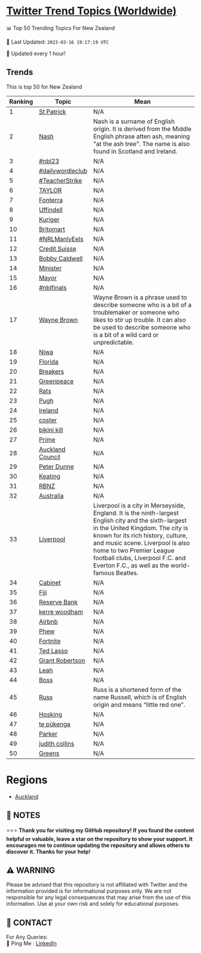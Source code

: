 [Twitter Trend Topics (Worldwide)](https://github.com/ErcinDedeoglu/Twitter-Trend-Topics)
==========


📊 Top 50 Trending Topics For New Zealand

📆 Last Updated: `2023-03-16 19:17:19 UTC`

🔧 Updated every 1 hour!


## Trends

This is top 50 for New Zealand

| Ranking | Topic | Mean |
| ------- | ------------ | ------------ |
| 1 | [St Patrick](http://twitter.com/search?q=St+Patrick) | N/A |
| 2 | [Nash](http://twitter.com/search?q=Nash) | Nash is a surname of English origin. It is derived from the Middle English phrase atten ash, meaning "at the ash tree". The name is also found in Scotland and Ireland. |
| 3 | [#nbl23](http://twitter.com/search?q=%23nbl23) | N/A |
| 4 | [#dailywordleclub](http://twitter.com/search?q=%23dailywordleclub) | N/A |
| 5 | [#TeacherStrike](http://twitter.com/search?q=%23TeacherStrike) | N/A |
| 6 | [TAYLOR](http://twitter.com/search?q=TAYLOR) | N/A |
| 7 | [Fonterra](http://twitter.com/search?q=Fonterra) | N/A |
| 8 | [Uffindell](http://twitter.com/search?q=Uffindell) | N/A |
| 9 | [Kuriger](http://twitter.com/search?q=Kuriger) | N/A |
| 10 | [Britomart](http://twitter.com/search?q=Britomart) | N/A |
| 11 | [#NRLManlyEels](http://twitter.com/search?q=%23NRLManlyEels) | N/A |
| 12 | [Credit Suisse](http://twitter.com/search?q=Credit+Suisse) | N/A |
| 13 | [Bobby Caldwell](http://twitter.com/search?q=Bobby+Caldwell) | N/A |
| 14 | [Minister](http://twitter.com/search?q=Minister) | N/A |
| 15 | [Mayor](http://twitter.com/search?q=Mayor) | N/A |
| 16 | [#nblfinals](http://twitter.com/search?q=%23nblfinals) | N/A |
| 17 | [Wayne Brown](http://twitter.com/search?q=Wayne+Brown) | Wayne Brown is a phrase used to describe someone who is a bit of a troublemaker or someone who likes to stir up trouble. It can also be used to describe someone who is a bit of a wild card or unpredictable. |
| 18 | [Niwa](http://twitter.com/search?q=Niwa) | N/A |
| 19 | [Florida](http://twitter.com/search?q=Florida) | N/A |
| 20 | [Breakers](http://twitter.com/search?q=Breakers) | N/A |
| 21 | [Greenpeace](http://twitter.com/search?q=Greenpeace) | N/A |
| 22 | [Rats](http://twitter.com/search?q=Rats) | N/A |
| 23 | [Pugh](http://twitter.com/search?q=Pugh) | N/A |
| 24 | [Ireland](http://twitter.com/search?q=Ireland) | N/A |
| 25 | [coster](http://twitter.com/search?q=coster) | N/A |
| 26 | [bikini kill](http://twitter.com/search?q=bikini+kill) | N/A |
| 27 | [Prime](http://twitter.com/search?q=Prime) | N/A |
| 28 | [Auckland Council](http://twitter.com/search?q=Auckland+Council) | N/A |
| 29 | [Peter Dunne](http://twitter.com/search?q=Peter+Dunne) | N/A |
| 30 | [Keating](http://twitter.com/search?q=Keating) | N/A |
| 31 | [RBNZ](http://twitter.com/search?q=RBNZ) | N/A |
| 32 | [Australia](http://twitter.com/search?q=Australia) | N/A |
| 33 | [Liverpool](http://twitter.com/search?q=Liverpool) | Liverpool is a city in Merseyside, England. It is the ninth-largest English city and the sixth-largest in the United Kingdom. The city is known for its rich history, culture, and music scene. Liverpool is also home to two Premier League football clubs, Liverpool F.C. and Everton F.C., as well as the world-famous Beatles. |
| 34 | [Cabinet](http://twitter.com/search?q=Cabinet) | N/A |
| 35 | [Fiji](http://twitter.com/search?q=Fiji) | N/A |
| 36 | [Reserve Bank](http://twitter.com/search?q=Reserve+Bank) | N/A |
| 37 | [kerre woodham](http://twitter.com/search?q=kerre+woodham) | N/A |
| 38 | [Airbnb](http://twitter.com/search?q=Airbnb) | N/A |
| 39 | [Phew](http://twitter.com/search?q=Phew) | N/A |
| 40 | [Fortnite](http://twitter.com/search?q=Fortnite) | N/A |
| 41 | [Ted Lasso](http://twitter.com/search?q=Ted+Lasso) | N/A |
| 42 | [Grant Robertson](http://twitter.com/search?q=Grant+Robertson) | N/A |
| 43 | [Leah](http://twitter.com/search?q=Leah) | N/A |
| 44 | [Boss](http://twitter.com/search?q=Boss) | N/A |
| 45 | [Russ](http://twitter.com/search?q=Russ) | Russ is a shortened form of the name Russell, which is of English origin and means “little red one”. |
| 46 | [Hosking](http://twitter.com/search?q=Hosking) | N/A |
| 47 | [te pūkenga](http://twitter.com/search?q=te+p%c5%abkenga) | N/A |
| 48 | [Parker](http://twitter.com/search?q=Parker) | N/A |
| 49 | [judith collins](http://twitter.com/search?q=judith+collins) | N/A |
| 50 | [Greens](http://twitter.com/search?q=Greens) | N/A |



# Regions

* [Auckland](</New Zealand/Auckland.md>)



## 📝 NOTES

⭐⭐⭐ **Thank you for visiting my GitHub repository! If you found the content helpful or valuable, leave a star on the repository to show your support. It encourages me to continue updating the repository and allows others to discover it. Thanks for your help!**


## ⚠️ WARNING

Please be advised that this repository is not affiliated with Twitter and the information provided is for informational purposes only. We are not responsible for any legal consequences that may arise from the use of this information. Use at your own risk and solely for educational purposes.


## 📨 CONTACT

 For Any Queries:  
            🏓 Ping Me : [LinkedIn](https://www.linkedin.com/in/ercindedeoglu/)
